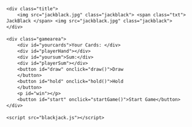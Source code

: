 <!DOCTYPE html>
<html lang="en">
<head>
    <meta charset="UTF-8">
    <meta http-equiv="X-UA-Compatible" content="IE=edge">
    <meta name="viewport" content="width=device-width, initial-scale=1.0">
    <title>JackBlack</title>
    <link rel="stylesheet" href="styles.css">
</head>
<body>

    <div class="title">
        <img src="jackblack.jpg" class="jackblack"> <span class="txt"> JackBlack </span> <img src="jackblack.jpg" class="jackblack">
    </div>

    <div class="gamearea">
        <div id="yourcards">Your Cards: </div>
        <div id="playerHand"></div>
        <div id="yoursum">Sum:</div>
        <div id="playerSum"></div>
        <button id="draw" onclick="draw()">Draw
        </button>
        <button id="hold" onclick="hold()">Hold
        </button>
        <p id="win"></p>
        <button id="start" onclick="startGame()">Start Game</button>
    </div>

    <script src="blackjack.js"></script>
</body>
</html>
